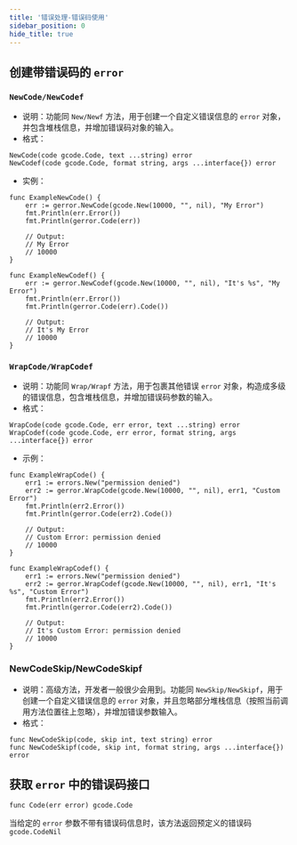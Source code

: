 ```yaml
---
title: '错误处理-错误码使用'
sidebar_position: 0
hide_title: true
---
```


## 创建带错误码的 `error`

### `NewCode/NewCodef`

- 说明：功能同 `New/Newf` 方法，用于创建一个自定义错误信息的 `error` 对象，并包含堆栈信息，并增加错误码对象的输入。
- 格式：









```
NewCode(code gcode.Code, text ...string) error
NewCodef(code gcode.Code, format string, args ...interface{}) error
```

- 实例：









```
func ExampleNewCode() {
  	err := gerror.NewCode(gcode.New(10000, "", nil), "My Error")
  	fmt.Println(err.Error())
  	fmt.Println(gerror.Code(err))

  	// Output:
  	// My Error
  	// 10000
}

func ExampleNewCodef() {
  	err := gerror.NewCodef(gcode.New(10000, "", nil), "It's %s", "My Error")
  	fmt.Println(err.Error())
  	fmt.Println(gerror.Code(err).Code())

  	// Output:
  	// It's My Error
  	// 10000
}
```


### `WrapCode/WrapCodef`

- 说明：功能同 `Wrap/Wrapf` 方法，用于包裹其他错误 `error` 对象，构造成多级的错误信息，包含堆栈信息，并增加错误码参数的输入。
- 格式：









```
WrapCode(code gcode.Code, err error, text ...string) error
WrapCodef(code gcode.Code, err error, format string, args ...interface{}) error
```

- 示例：









```
func ExampleWrapCode() {
  	err1 := errors.New("permission denied")
  	err2 := gerror.WrapCode(gcode.New(10000, "", nil), err1, "Custom Error")
  	fmt.Println(err2.Error())
  	fmt.Println(gerror.Code(err2).Code())

  	// Output:
  	// Custom Error: permission denied
  	// 10000
}

func ExampleWrapCodef() {
  	err1 := errors.New("permission denied")
  	err2 := gerror.WrapCodef(gcode.New(10000, "", nil), err1, "It's %s", "Custom Error")
  	fmt.Println(err2.Error())
  	fmt.Println(gerror.Code(err2).Code())

  	// Output:
  	// It's Custom Error: permission denied
  	// 10000
}
```


### NewCodeSkip/NewCodeSkipf

- 说明：高级方法，开发者一般很少会用到。功能同 `NewSkip/NewSkipf`，用于创建一个自定义错误信息的 `error` 对象，并且忽略部分堆栈信息（按照当前调用方法位置往上忽略），并增加错误参数输入。
- 格式：









```
func NewCodeSkip(code, skip int, text string) error
func NewCodeSkipf(code, skip int, format string, args ...interface{}) error
```


## 获取 `error` 中的错误码接口

```
func Code(err error) gcode.Code
```

当给定的 `error` 参数不带有错误码信息时，该方法返回预定义的错误码 `gcode.CodeNil`